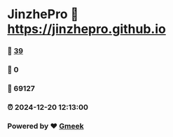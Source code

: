 # JinzhePro :link: https://jinzhepro.github.io 
### :page_facing_up: [39](https://jinzhepro.github.io/tag.html) 
### :speech_balloon: 0 
### :hibiscus: 69127 
### :alarm_clock: 2024-12-20 12:13:00 
### Powered by :heart: [Gmeek](https://github.com/Meekdai/Gmeek)
